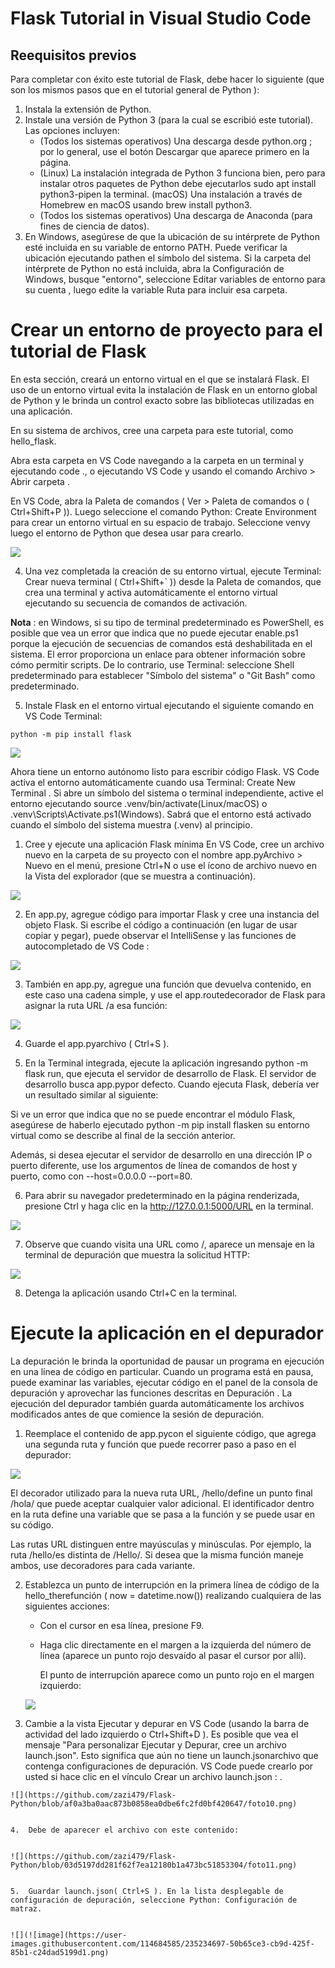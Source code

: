 
# Flask Tutorial in Visual Studio Code

## Reequisitos previos

Para completar con éxito este tutorial de Flask, debe hacer lo siguiente (que son los mismos pasos que en el tutorial general de Python ):

1. Instala la extensión de Python. 
2. Instale una versión de Python 3 (para la cual se escribió este tutorial). Las opciones incluyen:
    - (Todos los sistemas operativos) Una descarga desde python.org ; por lo general, use el botón Descargar que aparece primero en la página.
    - (Linux) La instalación integrada de Python 3 funciona bien, pero para instalar otros paquetes de Python debe ejecutarlos sudo apt install python3-pipen la terminal.
      (macOS) Una instalación a través de Homebrew en macOS usando brew install python3.
    - (Todos los sistemas operativos) Una descarga de Anaconda (para fines de ciencia de datos).
3. En Windows, asegúrese de que la ubicación de su intérprete de Python esté incluida en su variable de entorno PATH. Puede verificar la ubicación ejecutando pathen el      símbolo del sistema. Si la carpeta del intérprete de Python no está incluida, abra la Configuración de Windows, busque "entorno", seleccione Editar variables de          entorno para su cuenta , luego edite la variable Ruta para incluir esa carpeta.

# Crear un entorno de proyecto para el tutorial de Flask

En esta sección, creará un entorno virtual en el que se instalará Flask. El uso de un entorno virtual evita la instalación de Flask en un entorno global de Python y le brinda un control exacto sobre las bibliotecas utilizadas en una aplicación.

En su sistema de archivos, cree una carpeta para este tutorial, como hello_flask.

Abra esta carpeta en VS Code navegando a la carpeta en un terminal y ejecutando code ., o ejecutando VS Code y usando el comando Archivo > Abrir carpeta .

En VS Code, abra la Paleta de comandos ( Ver > Paleta de comandos o ( Ctrl+Shift+P )). Luego seleccione el comando Python: Create Environment para crear un entorno virtual en su espacio de trabajo. Seleccione venvy luego el entorno de Python que desea usar para crearlo.

![](https://github.com/zazi479/Flask-Python/blob/e139a3b441d5f3641006c4e0f014fea0abd64fea/foto1.png)

4.  Una vez completada la creación de su entorno virtual, ejecute Terminal: Crear nueva terminal ( Ctrl+Shift+` )) desde la Paleta de comandos, que crea una terminal y activa automáticamente el entorno virtual ejecutando su secuencia de comandos de activación.

**Nota** : en Windows, si su tipo de terminal predeterminado es PowerShell, es posible que vea un error que indica que no puede ejecutar enable.ps1 porque la ejecución de secuencias de comandos está deshabilitada en el sistema. El error proporciona un enlace para obtener información sobre cómo permitir scripts. De lo contrario, use Terminal: seleccione Shell predeterminado para establecer "Símbolo del sistema" o "Git Bash" como predeterminado.

5.  Instale Flask en el entorno virtual ejecutando el siguiente comando en VS Code Terminal:

```
python -m pip install flask
```

![](https://github.com/zazi479/Flask-Python/blob/a013533501f504b6faebdb5212853517956b0626/foto3.png)

Ahora tiene un entorno autónomo listo para escribir código Flask. VS Code activa el entorno automáticamente cuando usa Terminal: Create New Terminal . Si abre un símbolo del sistema o terminal independiente, active el entorno ejecutando source .venv/bin/activate(Linux/macOS) o .venv\Scripts\Activate.ps1(Windows). Sabrá que el entorno está activado cuando el símbolo del sistema muestra (.venv) al principio.

1. Cree y ejecute una aplicación Flask mínima
    En VS Code, cree un archivo nuevo en la carpeta de su proyecto con el nombre app.pyArchivo > Nuevo en el menú, presione Ctrl+N o use el ícono de archivo nuevo en       la Vista del explorador (que se muestra a continuación).

![](https://github.com/zazi479/Flask-Python/blob/ba6fad39d9c1096f329d3317f621f77877728f5c/foto2.png)


2. En app.py, agregue código para importar Flask y cree una instancia del objeto Flask. Si escribe el código a continuación (en lugar de usar copiar y pegar), puede      observar el IntelliSense y las funciones de autocompletado de VS Code :

![](https://github.com/zazi479/Flask-Python/blob/b181e98dd1ccc26982a9b673a4aefee08441a554/foto4.png)

3.  También en app.py, agregue una función que devuelva contenido, en este caso una cadena simple, y use el app.routedecorador de Flask para asignar la ruta URL /a esa     función:

![](https://github.com/zazi479/Flask-Python/blob/b181e98dd1ccc26982a9b673a4aefee08441a554/foto5.png)

4.  Guarde el app.pyarchivo ( Ctrl+S ).

5.  En la Terminal integrada, ejecute la aplicación ingresando python -m flask run, que ejecuta el servidor de desarrollo de Flask. El servidor de desarrollo busca         app.pypor defecto. Cuando ejecuta Flask, debería ver un resultado similar al siguiente:

Si ve un error que indica que no se puede encontrar el módulo Flask, asegúrese de haberlo ejecutado python -m pip install flasken su entorno virtual como se describe al final de la sección anterior.

Además, si desea ejecutar el servidor de desarrollo en una dirección IP o puerto diferente, use los argumentos de línea de comandos de host y puerto, como con --host=0.0.0.0 --port=80.

6.  Para abrir su navegador predeterminado en la página renderizada, presione Ctrl y haga clic en la http://127.0.0.1:5000/URL en la terminal.

![](https://github.com/zazi479/Flask-Python/blob/b181e98dd1ccc26982a9b673a4aefee08441a554/foto6.png)

7.  Observe que cuando visita una URL como /, aparece un mensaje en la terminal de depuración que muestra la solicitud HTTP:

![](https://github.com/zazi479/Flask-Python/blob/2261989c997423bbc0f7ed06a2c1ba6f95c7c9dd/foto7.png)

8.  Detenga la aplicación usando Ctrl+C en la terminal.


# Ejecute la aplicación en el depurador

La depuración le brinda la oportunidad de pausar un programa en ejecución en una línea de código en particular. Cuando un programa está en pausa, puede examinar las variables, ejecutar código en el panel de la consola de depuración y aprovechar las funciones descritas en Depuración . La ejecución del depurador también guarda automáticamente los archivos modificados antes de que comience la sesión de depuración.

1.  Reemplace el contenido de app.pycon el siguiente código, que agrega una segunda ruta y función que puede recorrer paso a paso en el depurador:

![](https://github.com/zazi479/Flask-Python/blob/9f93e1cc82692fe733b4cb0bcffd98b86540a70f/foto8.png)

El decorador utilizado para la nueva ruta URL, /hello/<name>define un punto final /hola/ que puede aceptar cualquier valor adicional. El identificador dentro <y >en la ruta define una variable que se pasa a la función y se puede usar en su código.

Las rutas URL distinguen entre mayúsculas y minúsculas. Por ejemplo, la ruta /hello/<name>es distinta de /Hello/<name>. Si desea que la misma función maneje ambos, use decoradores para cada variante.
    
2.  Establezca un punto de interrupción en la primera línea de código de la hello_therefunción ( now = datetime.now()) realizando cualquiera de las siguientes             acciones:
    
    -   Con el cursor en esa línea, presione F9.
    -   Haga clic directamente en el margen a la izquierda del número de línea (aparece un punto rojo desvaído al pasar el cursor por allí).
    
        El punto de interrupción aparece como un punto rojo en el margen izquierdo:
    
    ![](https://github.com/zazi479/Flask-Python/blob/9faad195566ea5a7436044c7e88314630cf5cead/foto9.png)
    
 3.  Cambie a la vista Ejecutar y depurar en VS Code (usando la barra de actividad del lado izquierdo o Ctrl+Shift+D ). Es posible que vea el mensaje "Para                 personalizar Ejecutar y Depurar, cree un archivo launch.json". Esto significa que aún no tiene un launch.jsonarchivo que contenga configuraciones de                   depuración. VS Code puede crearlo por usted si hace clic en el vínculo Crear un archivo launch.json : .
  
    
    ![](https://github.com/zazi479/Flask-Python/blob/af0a3ba0aac873b0858ea0dbe6fc2fd0bf420647/foto10.png)
    
    
    4.  Debe de aparecer el archivo con este contenido:
    
    
    ![](https://github.com/zazi479/Flask-Python/blob/03d5197dd281f62f7ea12180b1a473bc51853304/foto11.png)
    
    
    5.  Guardar launch.json( Ctrl+S ). En la lista desplegable de configuración de depuración, seleccione Python: Configuración de matraz.
    
    
    ![](![image](https://user-images.githubusercontent.com/114684585/235234697-50b65ce3-cb9d-425f-85b1-c24dad5199d1.png)

